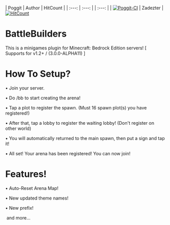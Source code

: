 | Poggit | Author | HitCount |
| :---: | :---: | | :---: |
| [![Poggit-CI](https://poggit.pmmp.io/ci.badge/Zadezter/BattleBuilders)](https://poggit.pmmp.io/ci/Zadezter/BattleBuilders) | Zadezter |<br /> [![HitCount](http://hits.dwyl.io/Zadezter/BattleBuilders.svg)](http://hits.dwyl.io/Zadezter/BattleBuilders)

# BattleBuilders

This is a minigames plugin for Minecraft: Bedrock Edition servers!
[ Supports for v1.2+ / (3.0.0-ALPHA11) ]
 
# How To Setup?
• Join your server.

• Do /bb <world> to start creating the arena!
  
• Tap a plot to register the spawn. (Must 16 spawn plot(s) you have registered!)

• After that, tap a lobby to register the waiting lobby! (Don't register on other world)

• You will automatically returned to the main spawn, then put a sign and tap it!

• All set! Your arena has been registered! You can now join!

# Features!
• Auto-Reset Arena Map!

• New updated theme names!

• New prefix!

  and more...
